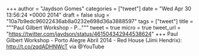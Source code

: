 
+++
author = "Jaydson Gomes"
categories = ["tweet"]
date = "Wed Apr 30 13:56:24 +0000 2014"
draft = false
slug = "10a7b9edc96022436ab8a0232e698d36a3888597"
tags = ["tweet"]
title = """Paul Gilbert Workshop - P..."""
tweet = true
micro = true
tweet_url = "https://twitter.com/jaydson/status/461504342944538624"
+++
Paul Gilbert Workshop - Porto Alegre Abril 2014 - Red House (Jimi Hendrix): http://t.co/zqdADHNWcT via @YouTube

